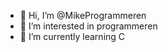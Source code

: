 - 👋 Hi, I’m @MikeProgrammeren
- 👀 I’m interested in programmeren
- 🌱 I’m currently learning C 

<!---
MikeProgrammeren/MikeProgrammeren is a ✨ special ✨ repository because its `README.md` (this file) appears on your GitHub profile.
You can click the Preview link to take a look at your changes.
--->
